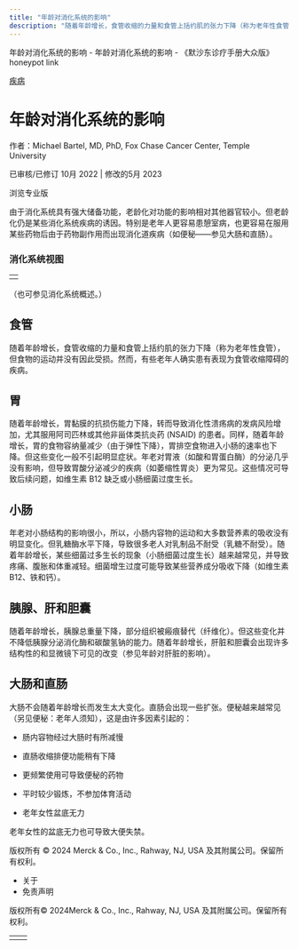 ```yaml
---
title: "年龄对消化系统的影响"
description: "随着年龄增长，食管收缩的力量和食管上括约肌的张力下降（称为老年性食管），但食物的运动并没有因此受损。然而，有些老年人确实患有表现为食管收缩障碍的疾病。"
---
```


﻿年龄对消化系统的影响 \- 年龄对消化系统的影响 \- 《默沙东诊疗手册大众版》 honeypot link



[疾病](https://www.merckmanuals.com/home/resourcespages/healthyliving_rel2.3)

# 年龄对消化系统的影响

作者：Michael Bartel, MD, PhD, Fox Chase Cancer Center, Temple University

已审核/已修订 10月 2022 \| 修改的5月 2023

浏览专业版

由于消化系统具有强大储备功能，老龄化对功能的影响相对其他器官较小。但老龄化仍是某些消化系统疾病的诱因。特别是老年人更容易患憩室病，也更容易在服用某些药物后由于药物副作用而出现消化道疾病（如便秘——参见大肠和直肠）。

### 消化系统视图

|     |
| --- |
|  |

（也可参见消化系统概述。）

## 食管

随着年龄增长，食管收缩的力量和食管上括约肌的张力下降（称为老年性食管），但食物的运动并没有因此受损。然而，有些老年人确实患有表现为食管收缩障碍的疾病。

## 胃

随着年龄增长，胃黏膜的抗损伤能力下降，转而导致消化性溃疡病的发病风险增加，尤其服用阿司匹林或其他非甾体类抗炎药 (NSAID) 的患者。同样，随着年龄增长，胃的食物容纳量减少（由于弹性下降），胃排空食物进入小肠的速率也下降。但这些变化一般不引起明显症状。年老对胃液（如酸和胃蛋白酶）的分泌几乎没有影响，但导致胃酸分泌减少的疾病（如萎缩性胃炎）更为常见。这些情况可导致后续问题，如维生素 B12 缺乏或小肠细菌过度生长。

## 小肠

年老对小肠结构的影响很小，所以，小肠内容物的运动和大多数营养素的吸收没有明显变化。但乳糖酶水平下降，导致很多老人对乳制品不耐受（乳糖不耐受）。随着年龄增长，某些细菌过多生长的现象（小肠细菌过度生长）越来越常见，并导致疼痛、腹胀和体重减轻。细菌增生过度可能导致某些营养成分吸收下降（如维生素B12、铁和钙）。

## 胰腺、肝和胆囊

随着年龄增长，胰腺总重量下降，部分组织被瘢痕替代（纤维化）。但这些变化并不降低胰腺分泌消化酶和碳酸氢钠的能力。随着年龄增长，肝脏和胆囊会出现许多结构性的和显微镜下可见的改变（参见年龄对肝脏的影响）。

## 大肠和直肠

大肠不会随着年龄增长而发生太大变化。直肠会出现一些扩张。便秘越来越常见（另见便秘：老年人须知），这是由许多因素引起的：

- 肠内容物经过大肠时有所减慢

- 直肠收缩排便功能稍有下降

- 更频繁使用可导致便秘的药物

- 平时较少锻炼，不参加体育活动

- 老年女性盆底无力


老年女性的盆底无力也可导致大便失禁。



版权所有 © 2024
Merck & Co., Inc., Rahway, NJ, USA 及其附属公司。保留所有权利。

- 关于
- 免责声明

版权所有© 2024Merck & Co., Inc., Rahway, NJ, USA 及其附属公司。保留所有权利。

|     |     |
| --- | --- |
|  |  |